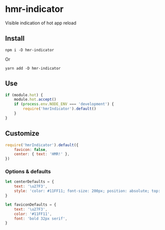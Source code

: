 # hmr-indicator
Visible indication of hot app reload

## Install
`npm i -D hmr-indicator`

Or

`yarn add -D hmr-indicator`

## Use
```javascript
if (module.hot) {
    module.hot.accept()
    if (process.env.NODE_ENV === 'development') {
        require('hmrIndicator').default()
    }
}

```
## Customize
```javascript
require('hmrIndicator').default({
    favicon: false,
    center: { text: 'HMR!' },
})
```
### Options & defaults
```javascript
let centerDefaults = {
    text: '\u27F3',
    style: 'color: #11FF11; font-size: 200px; position: absolute; top: 50%; left: 50%; margin-top: -100px; margin-left: -100px',
}

let faviconDefaults = {
    text: '\u27F3',
    color: '#11FF11',
    font: 'bold 32px serif',
}
```
